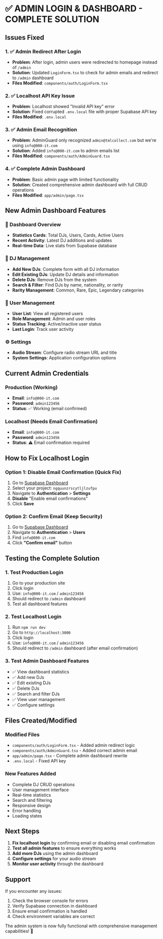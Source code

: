 # ✅ ADMIN LOGIN & DASHBOARD - COMPLETE SOLUTION

## Issues Fixed

### 1. ✅ Admin Redirect After Login
- **Problem**: After login, admin users were redirected to homepage instead of `/admin`
- **Solution**: Updated `LoginForm.tsx` to check for admin emails and redirect to `/admin` dashboard
- **Files Modified**: `components/auth/LoginForm.tsx`

### 2. ✅ Localhost API Key Issue
- **Problem**: Localhost showed "Invalid API key" error
- **Solution**: Fixed corrupted `.env.local` file with proper Supabase API key
- **Files Modified**: `.env.local`

### 3. ✅ Admin Email Recognition
- **Problem**: AdminGuard only recognized `admin@tmlcollect.com` but we're using `info@000-it.com`
- **Solution**: Added `info@000-it.com` to admin emails list
- **Files Modified**: `components/auth/AdminGuard.tsx`

### 4. ✅ Complete Admin Dashboard
- **Problem**: Basic admin page with limited functionality
- **Solution**: Created comprehensive admin dashboard with full CRUD operations
- **Files Modified**: `app/admin/page.tsx`

## New Admin Dashboard Features

### 🎯 Dashboard Overview
- **Statistics Cards**: Total DJs, Users, Cards, Active Users
- **Recent Activity**: Latest DJ additions and updates
- **Real-time Data**: Live stats from Supabase database

### 👤 DJ Management
- **Add New DJs**: Complete form with all DJ information
- **Edit Existing DJs**: Update DJ details and information
- **Delete DJs**: Remove DJs from the system
- **Search & Filter**: Find DJs by name, nationality, or rarity
- **Rarity Management**: Common, Rare, Epic, Legendary categories

### 👥 User Management
- **User List**: View all registered users
- **Role Management**: Admin and user roles
- **Status Tracking**: Active/inactive user status
- **Last Login**: Track user activity

### ⚙️ Settings
- **Audio Stream**: Configure radio stream URL and title
- **System Settings**: Application configuration options

## Current Admin Credentials

### Production (Working)
- **Email**: `info@000-it.com`
- **Password**: `admin123456`
- **Status**: ✅ Working (email confirmed)

### Localhost (Needs Email Confirmation)
- **Email**: `info@000-it.com`
- **Password**: `admin123456`
- **Status**: ⚠️ Email confirmation required

## How to Fix Localhost Login

### Option 1: Disable Email Confirmation (Quick Fix)
1. Go to [Supabase Dashboard](https://supabase.com/dashboard)
2. Select your project: `ngquunzrscytljlzufpu`
3. Navigate to **Authentication** > **Settings**
4. **Disable** "Enable email confirmations"
5. Click **Save**

### Option 2: Confirm Email (Keep Security)
1. Go to [Supabase Dashboard](https://supabase.com/dashboard)
2. Navigate to **Authentication** > **Users**
3. Find `info@000-it.com`
4. Click **"Confirm email"** button

## Testing the Complete Solution

### 1. Test Production Login
1. Go to your production site
2. Click login
3. Use: `info@000-it.com` / `admin123456`
4. Should redirect to `/admin` dashboard
5. Test all dashboard features

### 2. Test Localhost Login
1. Run `npm run dev`
2. Go to `http://localhost:3000`
3. Click login
4. Use: `info@000-it.com` / `admin123456`
5. Should redirect to `/admin` dashboard (after email confirmation)

### 3. Test Admin Dashboard Features
- ✅ View dashboard statistics
- ✅ Add new DJs
- ✅ Edit existing DJs
- ✅ Delete DJs
- ✅ Search and filter DJs
- ✅ View user management
- ✅ Configure settings

## Files Created/Modified

### Modified Files
- `components/auth/LoginForm.tsx` - Added admin redirect logic
- `components/auth/AdminGuard.tsx` - Added correct admin email
- `app/admin/page.tsx` - Complete admin dashboard rewrite
- `.env.local` - Fixed API key

### New Features Added
- Complete DJ CRUD operations
- User management interface
- Real-time statistics
- Search and filtering
- Responsive design
- Error handling
- Loading states

## Next Steps

1. **Fix localhost login** by confirming email or disabling email confirmation
2. **Test all admin features** to ensure everything works
3. **Add more DJs** using the admin dashboard
4. **Configure settings** for your audio stream
5. **Monitor user activity** through the dashboard

## Support

If you encounter any issues:
1. Check the browser console for errors
2. Verify Supabase connection in dashboard
3. Ensure email confirmation is handled
4. Check environment variables are correct

The admin system is now fully functional with comprehensive management capabilities! 🎉
